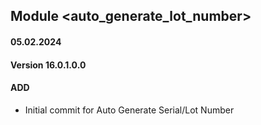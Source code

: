 ## Module <auto_generate_lot_number>

####  05.02.2024
#### Version 16.0.1.0.0
#### ADD

- Initial commit for Auto Generate Serial/Lot Number
